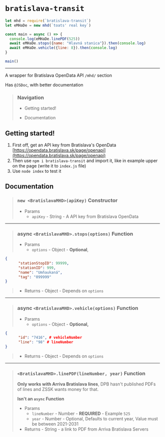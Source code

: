 # `bratislava-transit`

```javascript
let mhd = require(`bratislava-transit`)
let eMHaDe = new mhd(`toats' real key`)

const main = async () => {
  console.log(eMHaDe.linePDF(525))
  await eMHaDe.stops({name: "Hlavná stanica"}).then(console.log)
  await eMHaDe.vehicle({line: 8}).then(console.log)
}

main()
```

---

A wrapper for Bratislava OpenData API `/mhd/` section

Has `@JSDoc`, with better documentation


> ### Navigation
> 
> -  Getting started!
> 
> -  Documentation



## Getting started!

1. First off, get an API key from Bratislava's OpenData [https://opendata.bratislava.sk/page/openapi](https://opendata.bratislava.sk/page/openapi)
2. Then use `npm i bratislava-transit` and import it, like in example upper on the page (write it to `index.js` file)
3. Use `node index` to test it



## Documentation

> ### `new <BratislavaMHD>(apiKey)` Constructor
> 
> - Params
>    - `apiKey` - String - A API key from Bratislava OpenData

---

> ### async `<BratislavaMHD>.stops(options)` Function
> 
> - Params
>    - `options` - Object - **Optional**,
```json
{
      "stationStopID": 99999,
      "stationID": 999,
      "name": "Umňaukaná",
      "tag": "099999"
}
```
> - Returns - Object - Depends on `options`


---


> ### async `<BratislavaMHD>.vehicle(options)` Function
> 
> - Params
>    - `options` - Object - **Optional,**
```json
{
      "id": "7416", # vehicleNumber
      "line": "98" # lineNumber
}
```
> - Returns - Object - Depends on `options`

---

> ### `<BratislavaMHD>.linePDF(lineNumber, year)` Function
> 
> **Only works with Arriva Bratislava lines**, DPB hasn't published PDFs of lines and ZSSK wants money for that.
> 
> **Isn't an `async` Function**
> 
> - Params
>    - `lineNumber` - Number - **REQUIRED** - Example `525`
>    - `year` - Number - Optional, Defaults to current year, Value must be between 2021-2031
> - Returns - String - a link to PDF from Arriva Bratislava Servers

